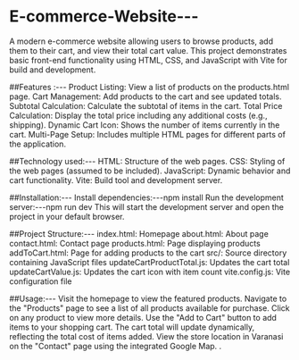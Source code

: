 # E-commerce-Website---
A modern e-commerce website allowing users to browse products, add them to their cart, and view their total cart value. 
This project demonstrates basic front-end functionality using HTML, CSS, and JavaScript with Vite for build and development.


##Features :---
Product Listing: View a list of products on the products.html page.
Cart Management: Add products to the cart and see updated totals.
Subtotal Calculation: Calculate the subtotal of items in the cart.
Total Price Calculation: Display the total price including any additional costs (e.g., shipping).
Dynamic Cart Icon: Shows the number of items currently in the cart.
Multi-Page Setup: Includes multiple HTML pages for different parts of the application.


##Technology used:---
HTML: Structure of the web pages.
CSS: Styling of the web pages (assumed to be included).
JavaScript: Dynamic behavior and cart functionality.
Vite: Build tool and development server.


##Installation:---
Install dependencies:---npm install
Run the development server:---npm run dev
This will start the development server and open the project in your default browser.


##Project Structure:---
index.html: Homepage
about.html: About page
contact.html: Contact page
products.html: Page displaying products
addToCart.html: Page for adding products to the cart
src/: Source directory containing JavaScript files
updateCartProductTotal.js: Updates the cart total
updateCartValue.js: Updates the cart icon with item count
vite.config.js: Vite configuration file


##Usage:---
Visit the homepage to view the featured products.
Navigate to the "Products" page to see a list of all products available for purchase.
Click on any product to view more details.
Use the "Add to Cart" button to add items to your shopping cart.
The cart total will update dynamically, reflecting the total cost of items added.
View the store location in Varanasi on the "Contact" page using the integrated Google Map.
.

